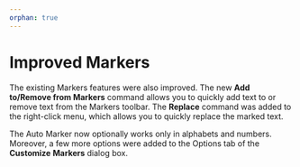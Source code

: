 ```yaml
---
orphan: true
---
```

# Improved Markers

The existing Markers features were also improved. The new **Add**
**to/Remove from Markers** command allows you to quickly add text to or
remove text from the Markers toolbar. The **Replace** command was
added to the right-click menu, which allows you to quickly replace the marked
text.

The Auto Marker now optionally works only in alphabets and numbers. Moreover,
a few more options were added to the Options tab of the **Customize**
**Markers** dialog box.
